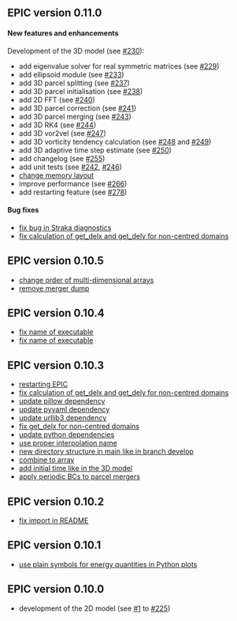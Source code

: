 ## EPIC version 0.11.0
#### New features and enhancements
Development of the 3D model (see [#230](https://github.com/matt-frey/epic/issues/230)):
* add eigenvalue solver for real symmetric matrices (see [#229](https://github.com/matt-frey/epic/pull/229))
* add ellipsoid module (see [#233](https://github.com/matt-frey/epic/pull/233))
* add 3D parcel splitting (see [#237](https://github.com/matt-frey/epic/pull/237))
* add 3D parcel initialisation (see [#238](https://github.com/matt-frey/epic/pull/238))
* add 2D FFT (see [#240](https://github.com/matt-frey/epic/pull/240))
* add 3D parcel correction (see [#241](https://github.com/matt-frey/epic/pull/241))
* add 3D parcel merging (see [#243](https://github.com/matt-frey/epic/pull/243))
* add 3D RK4 (see [#244](https://github.com/matt-frey/epic/pull/244))
* add 3D vor2vel (see [#247](https://github.com/matt-frey/epic/pull/247))
* add 3D vorticity tendency calculation (see [#248](https://github.com/matt-frey/epic/pull/248) and [#249](https://github.com/matt-frey/epic/pull/249))
* add 3D adaptive time step estimate (see [#250](https://github.com/matt-frey/epic/pull/250))
* add changelog (see [#255](https://github.com/matt-frey/epic/pull/255))
* add unit tests (see [#242](https://github.com/matt-frey/epic/pull/242), [#246](https://github.com/matt-frey/epic/pull/246))
* [change memory layout](https://github.com/matt-frey/epic/pull/264)
* improve performance (see [#266](https://github.com/matt-frey/epic/pull/266))
* add restarting feature (see [#278](https://github.com/matt-frey/epic/pull/278))
#### Bug fixes
* [fix bug in Straka diagnostics](https://github.com/matt-frey/epic/pull/265)
* [fix calculation of get_delx and get_dely for non-centred domains](https://github.com/matt-frey/epic/pull/279)
## EPIC version 0.10.5
* [change order of multi-dimensional arrays](https://github.com/matt-frey/epic/pull/302)
* [remove merger dump](https://github.com/matt-frey/epic/pull/304)
## EPIC version 0.10.4
* [fix name of executable](https://github.com/matt-frey/epic/pull/299)
* [fix name of executable](https://github.com/matt-frey/epic/pull/301)
## EPIC version 0.10.3
* [restarting EPIC](https://github.com/matt-frey/epic/pull/278)
* [fix calculation of get_delx and get_dely for non-centred domains](https://github.com/matt-frey/epic/pull/279)
* [update pillow dependency](https://github.com/matt-frey/epic/pull/280)
* [update pyyaml dependency](https://github.com/matt-frey/epic/pull/281)
* [update urllib3 dependency](https://github.com/matt-frey/epic/pull/282)
* [fix get_delx for non-centred domains](https://github.com/matt-frey/epic/pull/283)
* [update python dependencies](https://github.com/matt-frey/epic/pull/285)
* [use proper interpolation name](https://github.com/matt-frey/epic/pull/287)
* [new directory structure in main like in branch develop](https://github.com/matt-frey/epic/pull/291)
* [combine to array](https://github.com/matt-frey/epic/pull/293)
* [add initial time like in the 3D model](https://github.com/matt-frey/epic/pull/295)
* [apply periodic BCs to parcel mergers](https://github.com/matt-frey/epic/pull/298)
## EPIC version 0.10.2
* [fix import in README](https://github.com/matt-frey/epic/commit/fa36d763f9ee9d16c60b9bca58a5bc60e5464105)
## EPIC version 0.10.1
* [use plain symbols for energy quantities in Python plots](https://github.com/matt-frey/epic/commit/9337c95b6851f7f0b7546f7ff40d3acdbad78844)
## EPIC version 0.10.0
* development of the 2D model (see [#1](https://github.com/matt-frey/epic/pull/1) to [#225](https://github.com/matt-frey/epic/pull/225))
